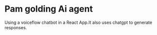 # Pam golding Ai agent
Using a voiceflow chatbot in a React App.It also uses chatgpt to generate responses.


